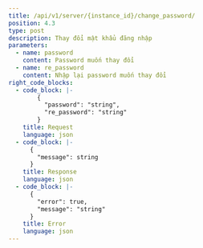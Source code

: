 ```yaml
---
title: /api/v1/server/{instance_id}/change_password/
position: 4.3
type: post
description: Thay đổi mật khẩu đăng nhập
parameters:
  - name: password
    content: Password muốn thay đổi
  - name: re_password
    content: Nhập lại password muốn thay đổi
right_code_blocks:
  - code_block: |-
        {
          "password": "string",
          "re_password": "string"
        }
    title: Request
    language: json
  - code_block: |-
      {
        "message": string
      }
    title: Response
    language: json
  - code_block: |-
      {
        "error": true,
        "message": "string"
      }
    title: Error
    language: json
---
```






